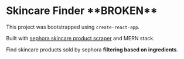 # Skincare Finder \*\*BROKEN\*\*

This project was bootstrapped using `create-react-app`.

Built with [sephora skincare product scraper](https://github.com/diontu/sephora-skincare-API) and MERN stack.

Find skincare products sold by sephora **filtering based on ingredients**.
